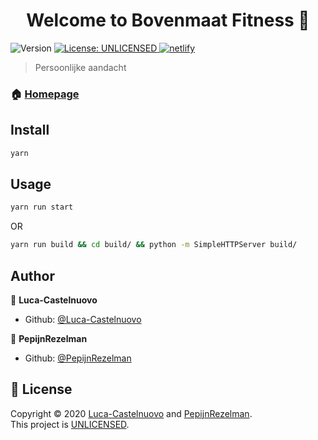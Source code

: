 <h1 align="center">Welcome to Bovenmaat Fitness 👋</h1>
<p>
  <img alt="Version" src="https://img.shields.io/badge/version-0.1.0-blue.svg?cacheSeconds=2592000" />
  <a href="https://choosealicense.com/no-permission/" target="_blank">
    <img alt="License: UNLICENSED" src="https://img.shields.io/badge/License-UNLICENSED-yellow.svg" />
  </a>
  <a href="https://app.netlify.com/sites/sluijterkappers/deploys" target="_blank">
    <img alt="netlify" src="https://api.netlify.com/api/v1/badges/e796bc4f-ddaa-407b-8c61-7caac9f0639d/deploy-status" />
  </a>
</p>

> Persoonlijke aandacht

### 🏠 [Homepage](https://bovenmaatfitness.nl)

## Install

```sh
yarn
```

## Usage

```sh
yarn run start
```

OR

```sh
yarn run build && cd build/ && python -m SimpleHTTPServer build/
```

## Author

👤 **Luca-Castelnuovo**

-   Github: [@Luca-Castelnuovo](https://github.com/Luca-Castelnuovo)

👤 **PepijnRezelman**

-   Github: [@PepijnRezelman](https://github.com/PepijnRezelman)

## 📝 License

Copyright © 2020 [Luca-Castelnuovo](https://github.com/Luca-Castelnuovo) and [PepijnRezelman](https://github.com/PepijnRezelman).<br />
This project is [UNLICENSED](https://choosealicense.com/no-permission/).
